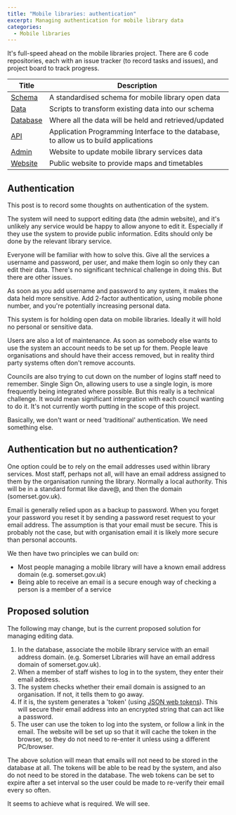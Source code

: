 ```yaml
---
title: "Mobile libraries: authentication"
excerpt: Managing authentication for mobile library data
categories:
  - Mobile libraries
---
```


It's full-speed ahead on the mobile libraries project. There are 6 code repositories, each with an issue tracker (to record tasks and issues), and project board to track progress.

| Title | Description |
| ----- | ----------- |
| [Schema](https://github.com/LibrariesHacked/mobilelibraries-schema/projects/1) | A standardised schema for mobile library open data |
| [Data](https://github.com/LibrariesHacked/mobilelibraries-data/projects/1) | Scripts to transform existing data into our schema |
| [Database](https://github.com/LibrariesHacked/mobilelibraries-database/projects/1) | Where all the data will be held and retrieved/updated |
| [API](https://github.com/LibrariesHacked/mobilelibraries-api/projects/1) | Application Programming Interface to the database, to allow us to build applications |
| [Admin](https://github.com/LibrariesHacked/mobilelibraries-admin/projects/1) | Website to update mobile library services data |
| [Website](https://github.com/LibrariesHacked/mobilelibraries-website) | Public website to provide maps and timetables |

## Authentication

This post is to record some thoughts on authentication of the system.

The system will need to support editing data (the admin website), and it's unlikely any service would be happy to allow anyone to edit it. Especially if they use the system to provide public information. Edits should only be done by the relevant library service.

Everyone will be familiar with how to solve this. Give all the services a username and password, per user, and make them login so only they can edit their data. There's no significant technical challenge in doing this. But there are other issues.

As soon as you add username and password to any system, it makes the data held more sensitive. Add 2-factor authentication, using mobile phone number, and you're potentially increasing personal data.

This system is for holding open data on mobile libraries. Ideally it will hold no personal or sensitive data.

Users are also a lot of maintenance. As soon as somebody else wants to use the system an account needs to be set up for them. People leave organisations and should have their access removed, but in reality third party systems often don't remove accounts.

Councils are also trying to cut down on the number of logins staff need to remember. Single Sign On, allowing users to use a single login, is more frequently being integrated where possible. But this really is a technical challenge. It would mean significant intergration with each council wanting to do it. It's not currently worth putting in the scope of this project.

Basically, we don't want or need 'traditional' authentication. We need something else.

## Authentication but no authentication?

One option could be to rely on the email addresses used within library services. Most staff, perhaps not all, will have an email address assigned to them by the organisation running the library. Normally a local authority. This will be in a standard format like dave@, and then the domain (somerset.gov.uk).

Email is generally relied upon as a backup to password. When you forget your password you reset it by sending a password reset request to your email address. The assumption is that your email must be secure. This is probably not the case, but with organisation email it is likely more secure than personal accounts.

We then have two principles we can build on:

- Most people managing a mobile library will have a known email address domain (e.g. somerset.gov.uk)
- Being able to receive an email is a secure enough way of checking a person is a member of a service

## Proposed solution

The following may change, but is the current proposed solution for managing editing data.

1. In the database, associate the mobile library service with an email address domain. (e.g. Somerset Libraries will have an email address domain of somerset.gov.uk).
2. When a member of staff wishes to log in to the system, they enter their email address.
3. The system checks whether their email domain is assigned to an organisation. If not, it tells them to go away.
4. If it is, the system generates a 'token' (using [JSON web tokens](https://jwt.io/)). This will secure their email address into an encrypted string that can act like a password.
5. The user can use the token to log into the system, or follow a link in the email. The website will be set up so that it will cache the token in the browser, so they do not need to re-enter it unless using a different PC/browser.

The above solution will mean that emails will not need to be stored in the database at all. The tokens will be able to be read by the system, and also do not need to be stored in the database. The web tokens can be set to expire after a set interval so the user could be made to re-verify their email every so often. 

It seems to achieve what is required. We will see.